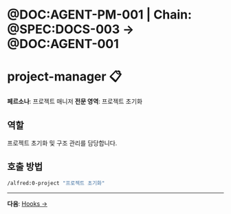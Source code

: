 # @DOC:AGENT-PM-001 | Chain: @SPEC:DOCS-003 -> @DOC:AGENT-001

# project-manager 📋

**페르소나**: 프로젝트 매니저
**전문 영역**: 프로젝트 초기화

## 역할

프로젝트 초기화 및 구조 관리를 담당합니다.

## 호출 방법

```bash
/alfred:0-project "프로젝트 초기화"
```

---

**다음**: [Hooks →](../hooks/overview.md)
